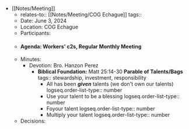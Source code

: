 - [[Notes/Meeting]]
	- relates-to:: [[Notes/Meeting/COG Echague]] 
	  tags::
	- Date: June 3, 2024
	- Location: COG Echague
	- Participants:
	- #### Agenda: Workers' c2s, Regular Monthly Meeting
	- Minutes:
		- Devotion: Bro. Hanzon Perez
			- **Biblical Foundation:** Matt 25:14-30 **Parable of Talents/Bags**
			  tags:: stewardship, investment, responsibility
				- All has been ***given*** talents (we don't own our talents)
				  logseq.order-list-type:: number
				- Use your talent to be a blessing
				  logseq.order-list-type:: number
				- Foyour talent
				  logseq.order-list-type:: number
				- Multiply your talent
				  logseq.order-list-type:: number
	- Decisions: